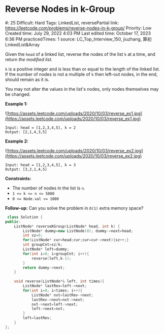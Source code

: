 # Reverse Nodes in k-Group

#: 25
Difficult: Hard
Tags: LinkedList, reversePartial
link: https://leetcode.com/problems/reverse-nodes-in-k-group/
Priority: Low
Created time: July 29, 2022 4:03 PM
Last edited time: October 17, 2023 6:36 PM
practicedTimes: 1
source: LC_Top_Interview_150, jiuzhang, 算初LinkedList&Array

Given the `head` of a linked list, reverse the nodes of the list `k` at a time, and return *the modified list*.

`k` is a positive integer and is less than or equal to the length of the linked list. If the number of nodes is not a multiple of `k` then left-out nodes, in the end, should remain as it is.

You may not alter the values in the list's nodes, only nodes themselves may be changed.

**Example 1:**

![https://assets.leetcode.com/uploads/2020/10/03/reverse_ex1.jpg](https://assets.leetcode.com/uploads/2020/10/03/reverse_ex1.jpg)

```
Input: head = [1,2,3,4,5], k = 2
Output: [2,1,4,3,5]

```

**Example 2:**

![https://assets.leetcode.com/uploads/2020/10/03/reverse_ex2.jpg](https://assets.leetcode.com/uploads/2020/10/03/reverse_ex2.jpg)

```
Input: head = [1,2,3,4,5], k = 3
Output: [3,2,1,4,5]

```

**Constraints:**

- The number of nodes in the list is `n`.
- `1 <= k <= n <= 5000`
- `0 <= Node.val <= 1000`

**Follow-up:** Can you solve the problem in `O(1)` extra memory space?

```cpp
 class Solution {
public:
    ListNode* reverseKGroup(ListNode* head, int k) {
        ListNode* dummy=new ListNode(0); dummy->next=head;
        int sz=0;
        for(ListNode* cur=head;cur;cur=cur->next){sz++;}
        int groupCnt=sz/k;
        ListNode* left=dummy;
        for(int i=0; i<groupCnt; i++){
            reverse(left,k-1);
        }
        return dummy->next;
    }
    
    void reverse(ListNode*& left, int times){
        ListNode* lastRev=left->next;
        for(int i=0; i<times; i++){
            ListNode* nxt=lastRev->next;
            lastRev->next=nxt->next;
            nxt->next=left->next;
            left->next=nxt;
        }
        left=lastRev;
    }
};
```